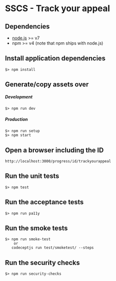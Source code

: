 # SSCS - Track your appeal

## Dependencies
 - [node.js](https://nodejs.org) >= v7
 - npm >= v4 (note that npm ships with node.js) 

## Install application dependencies
    $> npm install

## Generate/copy assets over

##### Development
    $> npm run dev
 
##### Production
    $> npm run setup
    $> npm start

## Open a browser including the ID
    http://localhost:3000/progress/id/trackyourappeal 

## Run the unit tests
    $> npm test
    
## Run the acceptance tests
    $> npm run pa11y

## Run the smoke tests
    $> npm run smoke-test
        or
       codeceptjs run test/smoketest/ --steps
      
## Run the security checks
    $> npm run security-checks
